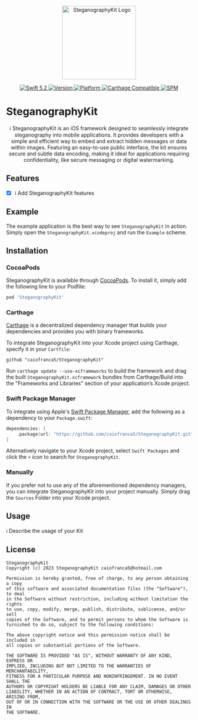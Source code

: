 <p align="center">
   <img width="200" src="https://raw.githubusercontent.com/SvenTiigi/SwiftKit/gh-pages/readMeAssets/SwiftKitLogo.png" alt="SteganographyKit Logo">
</p>

<p align="center">
   <a href="https://developer.apple.com/swift/">
      <img src="https://img.shields.io/badge/Swift-5.2-orange.svg?style=flat" alt="Swift 5.2">
   </a>
   <a href="http://cocoapods.org/pods/SteganographyKit">
      <img src="https://img.shields.io/cocoapods/v/SteganographyKit.svg?style=flat" alt="Version">
   </a>
   <a href="http://cocoapods.org/pods/SteganographyKit">
      <img src="https://img.shields.io/cocoapods/p/SteganographyKit.svg?style=flat" alt="Platform">
   </a>
   <a href="https://github.com/Carthage/Carthage">
      <img src="https://img.shields.io/badge/Carthage-compatible-4BC51D.svg?style=flat" alt="Carthage Compatible">
   </a>
   <a href="https://github.com/apple/swift-package-manager">
      <img src="https://img.shields.io/badge/Swift%20Package%20Manager-compatible-brightgreen.svg" alt="SPM">
   </a>
</p>

# SteganographyKit

<p align="center">
ℹ️  SteganographyKit is an iOS framework designed to seamlessly integrate steganography into mobile applications. It provides developers with a simple and efficient way to embed and extract hidden messages or data within images. Featuring an easy-to-use public interface, the kit ensures secure and subtle data encoding, making it ideal for applications requiring confidentiality, like secure messaging or digital watermarking.
</p>

## Features

- [x] ℹ️ Add SteganographyKit features

## Example

The example application is the best way to see `SteganographyKit` in action. Simply open the `SteganographyKit.xcodeproj` and run the `Example` scheme.

## Installation

### CocoaPods

SteganographyKit is available through [CocoaPods](http://cocoapods.org). To install
it, simply add the following line to your Podfile:

```bash
pod 'SteganographyKit'
```

### Carthage

[Carthage](https://github.com/Carthage/Carthage) is a decentralized dependency manager that builds your dependencies and provides you with binary frameworks.

To integrate SteganographyKit into your Xcode project using Carthage, specify it in your `Cartfile`:

```ogdl
github "caiofranca5/SteganographyKit"
```

Run `carthage update --use-xcframeworks` to build the framework and drag the built `SteganographyKit.xcframework` bundles from Carthage/Build into the "Frameworks and Libraries" section of your application’s Xcode project.

### Swift Package Manager

To integrate using Apple's [Swift Package Manager](https://swift.org/package-manager/), add the following as a dependency to your `Package.swift`:

```swift
dependencies: [
    .package(url: "https://github.com/caiofranca5/SteganographyKit.git", from: "1.0.0")
]
```

Alternatively navigate to your Xcode project, select `Swift Packages` and click the `+` icon to search for `SteganographyKit`.

### Manually

If you prefer not to use any of the aforementioned dependency managers, you can integrate SteganographyKit into your project manually. Simply drag the `Sources` Folder into your Xcode project.

## Usage

ℹ️ Describe the usage of your Kit

## License

```
SteganographyKit
Copyright (c) 2023 SteganographyKit caiofranca5@hotmail.com

Permission is hereby granted, free of charge, to any person obtaining a copy
of this software and associated documentation files (the "Software"), to deal
in the Software without restriction, including without limitation the rights
to use, copy, modify, merge, publish, distribute, sublicense, and/or sell
copies of the Software, and to permit persons to whom the Software is
furnished to do so, subject to the following conditions:

The above copyright notice and this permission notice shall be included in
all copies or substantial portions of the Software.

THE SOFTWARE IS PROVIDED "AS IS", WITHOUT WARRANTY OF ANY KIND, EXPRESS OR
IMPLIED, INCLUDING BUT NOT LIMITED TO THE WARRANTIES OF MERCHANTABILITY,
FITNESS FOR A PARTICULAR PURPOSE AND NONINFRINGEMENT. IN NO EVENT SHALL THE
AUTHORS OR COPYRIGHT HOLDERS BE LIABLE FOR ANY CLAIM, DAMAGES OR OTHER
LIABILITY, WHETHER IN AN ACTION OF CONTRACT, TORT OR OTHERWISE, ARISING FROM,
OUT OF OR IN CONNECTION WITH THE SOFTWARE OR THE USE OR OTHER DEALINGS IN
THE SOFTWARE.
```
